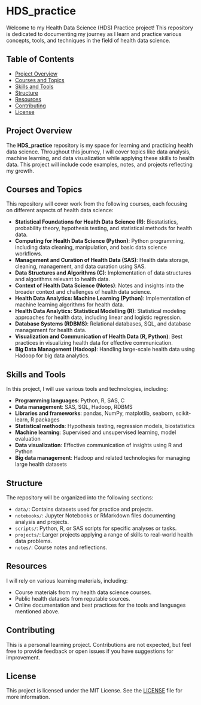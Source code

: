 # HDS_practice

Welcome to my Health Data Science (HDS) Practice project! This repository is dedicated to documenting my journey as I learn and practice various concepts, tools, and techniques in the field of health data science.

## Table of Contents

- [Project Overview](#project-overview)
- [Courses and Topics](#courses-and-topics)
- [Skills and Tools](#skills-and-tools)
- [Structure](#structure)
- [Resources](#resources)
- [Contributing](#contributing)
- [License](#license)

## Project Overview

The **HDS_practice** repository is my space for learning and practicing health data science. Throughout this journey, I will cover topics like data analysis, machine learning, and data visualization while applying these skills to health data. This project will include code examples, notes, and projects reflecting my growth.

## Courses and Topics

This repository will cover work from the following courses, each focusing on different aspects of health data science:

- **Statistical Foundations for Health Data Science (R)**: Biostatistics, probability theory, hypothesis testing, and statistical methods for health data.
- **Computing for Health Data Science (Python)**: Python programming, including data cleaning, manipulation, and basic data science workflows.
- **Management and Curation of Health Data (SAS)**: Health data storage, cleaning, management, and data curation using SAS.
- **Data Structures and Algorithms (C)**: Implementation of data structures and algorithms relevant to health data.
- **Context of Health Data Science (Notes)**: Notes and insights into the broader context and challenges of health data science.
- **Health Data Analytics: Machine Learning (Python)**: Implementation of machine learning algorithms for health data.
- **Health Data Analytics: Statistical Modelling (R)**: Statistical modeling approaches for health data, including linear and logistic regression.
- **Database Systems (RDBMS)**: Relational databases, SQL, and database management for health data.
- **Visualization and Communication of Health Data (R, Python)**: Best practices in visualizing health data for effective communication.
- **Big Data Management (Hadoop)**: Handling large-scale health data using Hadoop for big data analytics.

## Skills and Tools

In this project, I will use various tools and technologies, including:
- **Programming languages**: Python, R, SAS, C
- **Data management**: SAS, SQL, Hadoop, RDBMS
- **Libraries and frameworks**: pandas, NumPy, matplotlib, seaborn, scikit-learn, R packages
- **Statistical methods**: Hypothesis testing, regression models, biostatistics
- **Machine learning**: Supervised and unsupervised learning, model evaluation
- **Data visualization**: Effective communication of insights using R and Python
- **Big data management**: Hadoop and related technologies for managing large health datasets

## Structure

The repository will be organized into the following sections:

- `data/`: Contains datasets used for practice and projects.
- `notebooks/`: Jupyter Notebooks or RMarkdown files documenting analysis and projects.
- `scripts/`: Python, R, or SAS scripts for specific analyses or tasks.
- `projects/`: Larger projects applying a range of skills to real-world health data problems.
- `notes/`: Course notes and reflections.

## Resources

I will rely on various learning materials, including:
- Course materials from my health data science courses.
- Public health datasets from reputable sources.
- Online documentation and best practices for the tools and languages mentioned above.

## Contributing

This is a personal learning project. Contributions are not expected, but feel free to provide feedback or open issues if you have suggestions for improvement.

## License

This project is licensed under the MIT License. See the [LICENSE](LICENSE) file for more information.
